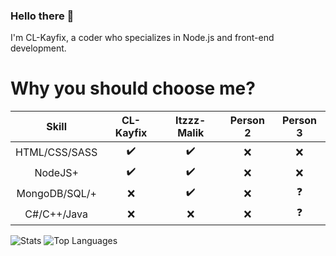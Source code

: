 ### Hello there :wave:
I'm CL-Kayfix, a coder who specializes in Node.js and front-end development.

 
# Why you should choose me?
 
|          Skill         | CL-Kayfix | Itzzz-Malik | Person 2 | Person 3 |
|:----------------------:|:---------:|:--------:|:--------:|:--------:|
|          HTML/CSS/SASS |     ✔️     |     ✔️    |  ❌    |     ❌    |
|                NodeJS+ |     ✔️     |     ✔️    |     ❌    |     ❌   |
|          MongoDB/SQL/+ |     ❌     |     ✔️    |     ❌    |     ❓     |
|            C#/C++/Java |     ❌     |     ❌    |     ❌    |     ❓     |

![Stats](https://github-readme-stats.vercel.app/api?username=DSR-Kayfix&show_icons=false&theme=radical)
![Top Languages](https://github-readme-stats.vercel.app/api/top-langs/?username=DSR-Kayfix)

